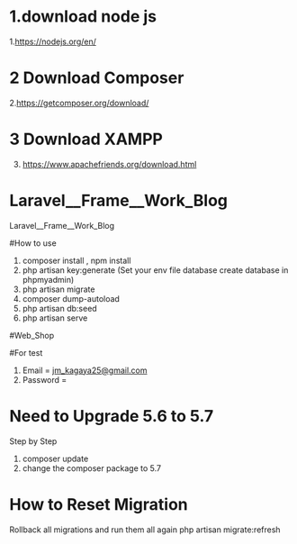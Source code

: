 
# 1.download node js
1.https://nodejs.org/en/
# 2 Download Composer 
2.https://getcomposer.org/download/
# 3 Download XAMPP
3. https://www.apachefriends.org/download.html



# Laravel__Frame__Work_Blog
Laravel__Frame__Work_Blog

#How to use 
1. composer install , npm install 
2. php artisan key:generate 
(Set your env file database create database in phpmyadmin)
3. php artisan migrate
4. composer dump-autoload
5. php artisan db:seed
6. php artisan serve 


#Web_Shop

#For test
1. Email = jm_kagaya25@gmail.com
2. Password = 





# Need to Upgrade  5.6 to 5.7 

Step by Step 

1. composer update
2. change the composer package to 5.7 




# How to Reset Migration
Rollback all migrations and run them all again
php artisan migrate:refresh


